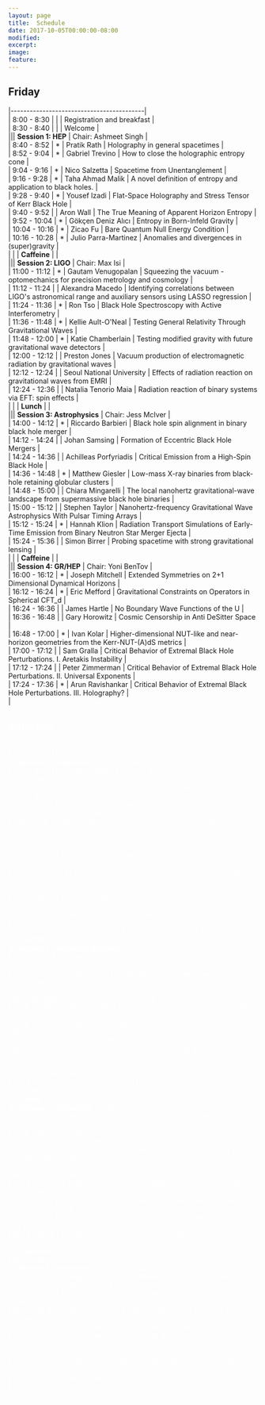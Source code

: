 ```yaml
---															
layout: page															
title:	Schedule														
date: 2017-10-05T00:00:00-08:00															
modified:															
excerpt:															
image:															
feature:															
---															
```


<style >															
tbody tr:nth-child(odd)  {background: #FFF;}															
tbody tr:nth-child(even) {background: #F5F5F5;}															
tbody tr:hover {background: #ffa366;}															
</style>															




<h2> Friday  </h2>															

|------------------------------------------|															
|	8:00	-	8:30	|		|		|	Registration and breakfast	|					
|	8:30	-	8:40	|		|		|	Welcome	|					
|||	**Session 1: HEP**			|					Chair: Ashmeet Singh	|					
|	8:40	-	8:52	|	*	|	Pratik Rath	|	Holography in general spacetimes	|					
|	8:52	-	9:04	|	*	|	Gabriel Trevino	|	How to close the holographic entropy cone	|					
|	9:04	-	9:16	|	*	|	Nico Salzetta	|	Spacetime from Unentanglement	|					
|	9:16	-	9:28	|	*	|	Taha Ahmad Malik	|	A novel definition of entropy and application to black holes. 	|					
|	9:28	-	9:40	|	*	|	Yousef Izadi	|	Flat-Space Holography and Stress Tensor of Kerr Black Hole	|					
|	9:40	-	9:52	|		|	Aron Wall	|	The True Meaning of Apparent Horizon Entropy	|					
|	9:52	-	10:04	|	*	|	Gökçen Deniz Alıcı	|	Entropy in Born-Infeld Gravity	|					
|	10:04	-	10:16	|	*	|	Zicao Fu	|	Bare Quantum Null Energy Condition	|					
|	10:16	-	10:28	|	*	|	Julio Parra-Martinez	|	Anomalies and divergences in (super)gravity	|					
|				|		|	**Caffeine**	|		|					
|||	**Session 2: LIGO**			|					Chair: Max Isi	|					
|	11:00	-	11:12	|	*	|	Gautam Venugopalan	|	Squeezing the vacuum - optomechanics for precision  metrology and cosmology	|					
|	11:12	-	11:24	|		|	Alexandra Macedo	|	Identifying correlations between LIGO's astronomical  range and auxiliary sensors using LASSO regression	|					
|	11:24	-	11:36	|	*	|	Ron Tso	|	Black Hole Spectroscopy with Active Interferometry	|					
|	11:36	-	11:48	|	*	|	Kellie Ault-O'Neal	|	Testing General Relativity Through Gravitational Waves	|					
|	11:48	-	12:00	|	*	|	Katie Chamberlain	|	Testing modified gravity with future gravitational wave detectors	|					
|	12:00	-	12:12	|		|	Preston Jones	|	Vacuum production of electromagnetic radiation  by gravitational waves	|					
|	12:12	-	12:24	|		|	Seoul National University	|	Effects of radiation reaction on gravitational waves from EMRI	|					
|	12:24	-	12:36	|		|	Natalia Tenorio Maia	|	Radiation reaction of binary systems via EFT: spin effects	|					
|				|		|	**Lunch**	|		|					
|||	**Session 3: Astrophysics**			|					Chair: Jess McIver	|					
|	14:00	-	14:12	|	*	|	Riccardo Barbieri	|	Black hole spin alignment in binary black hole merger	|					
|	14:12	-	14:24	|		|	Johan Samsing	|	Formation of Eccentric Black Hole Mergers	|					
|	14:24	-	14:36	|		|	Achilleas Porfyriadis	|	Critical Emission from a High-Spin Black Hole	|					
|	14:36	-	14:48	|	*	|	Matthew Giesler	|	Low-mass X-ray binaries from black-hole retaining globular clusters	|					
|	14:48	-	15:00	|		|	Chiara Mingarelli	|	The local nanohertz gravitational-wave landscape from supermassive black hole binaries	|					
|	15:00	-	15:12	|		|	Stephen Taylor	|	Nanohertz-frequency Gravitational Wave Astrophysics With  Pulsar Timing Arrays	|					
|	15:12	-	15:24	|	*	|	Hannah Klion	|	Radiation Transport Simulations of Early-Time Emission from  Binary Neutron Star Merger Ejecta	|					
|	15:24	-	15:36	|		|	Simon Birrer	|	Probing spacetime with strong gravitational lensing	|					
|				|		|	**Caffeine**	|		|					
|||	**Session 4: GR/HEP**			|					Chair: Yoni BenTov	|					
|	16:00	-	16:12	|	*	|	Joseph Mitchell	|	Extended Symmetries on 2+1 Dimensional Dynamical Horizons	|					
|	16:12	-	16:24	|	*	|	Eric Mefford	|	Gravitational Constraints on Operators in Spherical CFT_d	|					
|	16:24	-	16:36	|		|	James Hartle	|	No Boundary Wave Functions of the U	|					
|	16:36	-	16:48	|		|	Gary Horowitz	|	Cosmic Censorship in Anti DeSitter Space	|					
|	16:48	-	17:00	|	*	|	Ivan Kolar	|	Higher-dimensional NUT-like and near-horizon geometries  from the Kerr-NUT-(A)dS metrics	|					
|	17:00	-	17:12	|		|	Sam Gralla	|	Critical Behavior of Extremal Black Hole Perturbations.  I. Aretakis Instability	|					
|	17:12	-	17:24	|		|	Peter Zimmerman	|	Critical Behavior of Extremal Black Hole Perturbations.  II. Universal Exponents	|					
|	17:24	-	17:36	|	*	|	Arun Ravishankar	|	Critical Behavior of Extremal Black Hole Perturbations.  III. Holography?	|					
| <font color='white'>___________ <font> || <font color='white'>_____________________________<font>															

<h2> Saturday  </h2>															

|------------------------------------------|															
|	8:00	-	8:30	|		|	Breakfast	|		|					
|||	**Session 5: Beyond GR**			|					Chair: Davide Gerosa	|					
|	8:40	-	8:52	|		|	Quentin G Bailey	|	General Relativity tests in the solar system and beyond	|					
|	8:52	-	9:04	|	*	|	Luciano Manfredi	|	Quasinormal Modes of Modified Gravity Black Holes	|					
|	9:04	-	9:16	|	*	|	Ruifeng Dong	|	Gravitational-wave ringdown echoes  from black holes in massive gravity	|					
|	9:16	-	9:28	|		|	Matthew Mewes	|	Tests of local Lorentz invariance in General Relativity	|					
|	9:28	-	9:40	|	*	|	Noah Harris	|	Testing for Equivalence Principle Violation with Fission Products	|					
|	9:40	-	9:52	|	*	|	Michele Oliosi	|	Minimal theory of quasidilaton massive gravity	|					
|	9:52	-	10:04	|	*	|	Fazlu Rahman PP	|	Creation of Supermassive Kerr Black Holes from the  Gravitational Collapse of the Rotating BECs of Ultra-light Scalars	|					
|	10:04	-	10:16	|	*	|	Kevin Croker	|	Cosmological tests of the gravastar hypothesis	|					
|	10:16	-	10:28	|		|	Coleman Dobson	|	Fuzz Balls and Noncommutative Gravity	|					
|	10:28	-	10:40	|		|	Atsushi Naruko	|	Extended vector-tensor theory	|					
|				|		|	**Caffeine**	|		|					
|||	**Session 6: Numerical Relativity**			|					Chair: Maria Okounkova	|					
|	11:00	-	11:12	|	*	|	Vijay Varma	|	Aligned-spin numerical relativity hybrid surrogate model with subdominant modes.	|					
|	11:12	-	11:24	|		|	Davide Gerosa	|	Modeling black hole kicks with waveform approximants	|					
|	11:24	-	11:36	|	*	|	Hyun Lim	|	Towards simulations of intermediate/extreme mass ratio binaries with numerical relativity	|					
|	11:36	-	11:48	|	*	|	Vishal Baibhav	|	Systematic Errors and Energy Estimates in Binary Black Hole Ringdown	|					
|	11:48	-	12:00	|	*	|	Maria Okounkova	|	On choosing the start time of binary black hole ringdown	|					
|	12:00	-	12:12	|	*	|	Samuel Rodriguez	|	Visualizing the Curvature of Spacetime: Vortex and Tendex  Lines of Head-On Merging Binary Black Holes	|					
|	12:12	-	12:24	|		|	Charalampos Markakis	|	Acoustical & Canonical Fluid Dynamics in Numerical General Relativity	|					
|	12:24	-	12:36	|		|	George Schuhmann	|	Use of a Density Function to Represent Gravity	|					
|				|		|	**Lunch**	|		|					
|||	**Session 7: Cosmology**			|					Chair: Steve Taylor	|					
|	14:00	-	14:12	|		|	Arthur Fischer	|	A Simple Model for the Birth and Death of the Universe	|					
|	14:12	-	14:24	|		|	Rodger Thompson	|	Analytic Cosmological Parameter Solutions with Beta Functions	|					
|	14:24	-	14:36	|	*	|	Taisaku Mori	|	BRS structure of simple model for the cosmological constant	|					
|	14:36	-	14:48	|		|	Tanmoy Paul	|	Bouncing cosmology from warped extra dimensional scenario.	|					
|	14:48	-	15:00	|	*	|	Dipanjan Dey	|	On The Validity of Cosmic Censorship Conjecture  in a Cosmological Scenario	|					
|	15:00	-	15:12	|	*	|	Andres Américo Navarro Leon	|	Non-Abelian S-term dark energy and inflation	|					
|	15:12	-	15:24	|		|	Nikodem Poplawski	|	Big Bounce and Inflation from Spin and Torsion	|					
|	15:24	-	15:36	|	*	|	Ilya Vilensky	|	Deriving loop quantum cosmology dynamics from diffeomorphism invariance	|					
|				|		|	**Caffeine**	|		|					
|	16:00	-	16:10	|		|	Student Prize	|		|					
|||	**Session 8: Cosmology**			|					Chair: Leo Stein	|					
|	16:10	-	16:22	|		|	Hongsu Kim	|	Closed Timelike Curves in Kerr-Newman BH spacetime are gauge artifacts.	|					
|	16:22	-	16:34	|		|	Chia-Hsien Shen	|	Color-kinematics duality in Classical Radiation	|					
|	16:34	-	16:46	|		|	Christos Tzounis	|	Ingoing Eddington-Finkelstein Metric of  an Evaporating Black Hole	|					
|	16:46	-	16:58	|		|	Shohreh Abdolrahimi	|	Hawking Radiation Energy and Entropy from a  Bianchi-Smerlak Semiclassical Black Hole	|					
|	16:58	-	17:10	|		|	Sujoy Modak	|	Saying `Yes' to loss of information in black hole evaporation	|					
|	17:10	-	17:22	|		|	Andrew Svesko	|	Gravity from Lightcone Thermodynamics	|					
|	17:22	-	17:34	|		|	Chiara Toldo	|	Black hole bound states in AdS	|					
| <font color='white'>___________ <font> || <font color='white'>_____________________________<font>															
{: rules="groups" }															
